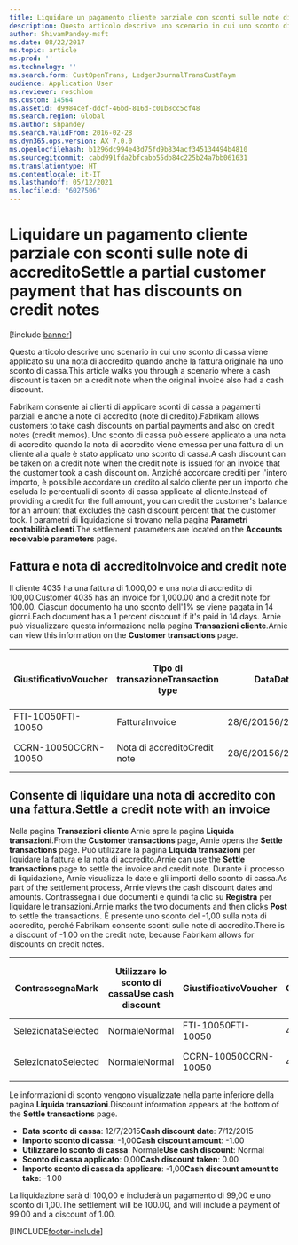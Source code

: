 ```yaml
---
title: Liquidare un pagamento cliente parziale con sconti sulle note di accredito
description: Questo articolo descrive uno scenario in cui uno sconto di cassa viene applicato su una nota di accredito quando anche la fattura originale ha uno sconto di cassa.
author: ShivamPandey-msft
ms.date: 08/22/2017
ms.topic: article
ms.prod: ''
ms.technology: ''
ms.search.form: CustOpenTrans, LedgerJournalTransCustPaym
audience: Application User
ms.reviewer: roschlom
ms.custom: 14564
ms.assetid: d9984cef-ddcf-46bd-816d-c01b8cc5cf48
ms.search.region: Global
ms.author: shpandey
ms.search.validFrom: 2016-02-28
ms.dyn365.ops.version: AX 7.0.0
ms.openlocfilehash: b1296dc994e43d75fd9b834acf345134494b4810
ms.sourcegitcommit: cabd991fda2bfcabb55db84c225b24a7bb061631
ms.translationtype: HT
ms.contentlocale: it-IT
ms.lasthandoff: 05/12/2021
ms.locfileid: "6027506"
---
```

# <a name="settle-a-partial-customer-payment-that-has-discounts-on-credit-notes"></a><span data-ttu-id="f7e01-103">Liquidare un pagamento cliente parziale con sconti sulle note di accredito</span><span class="sxs-lookup"><span data-stu-id="f7e01-103">Settle a partial customer payment that has discounts on credit notes</span></span>

[!include [banner](../includes/banner.md)]

<span data-ttu-id="f7e01-104">Questo articolo descrive uno scenario in cui uno sconto di cassa viene applicato su una nota di accredito quando anche la fattura originale ha uno sconto di cassa.</span><span class="sxs-lookup"><span data-stu-id="f7e01-104">This article walks you through a scenario where a cash discount is taken on a credit note when the original invoice also had a cash discount.</span></span> 

<span data-ttu-id="f7e01-105">Fabrikam consente ai clienti di applicare sconti di cassa a pagamenti parziali e anche a note di accredito (note di credito).</span><span class="sxs-lookup"><span data-stu-id="f7e01-105">Fabrikam allows customers to take cash discounts on partial payments and also on credit notes (credit memos).</span></span> <span data-ttu-id="f7e01-106">Uno sconto di cassa può essere applicato a una nota di accredito quando la nota di accredito viene emessa per una fattura di un cliente alla quale è stato applicato uno sconto di cassa.</span><span class="sxs-lookup"><span data-stu-id="f7e01-106">A cash discount can be taken on a credit note when the credit note is issued for an invoice that the customer took a cash discount on.</span></span> <span data-ttu-id="f7e01-107">Anziché accordare crediti per l'intero importo, è possibile accordare un credito al saldo cliente per un importo che escluda le percentuali di sconto di cassa applicate al cliente.</span><span class="sxs-lookup"><span data-stu-id="f7e01-107">Instead of providing a credit for the full amount, you can credit the customer's balance for an amount that excludes the cash discount percent that the customer took.</span></span> <span data-ttu-id="f7e01-108">I parametri di liquidazione si trovano nella pagina **Parametri contabilità clienti**.</span><span class="sxs-lookup"><span data-stu-id="f7e01-108">The settlement parameters are located on the **Accounts receivable parameters** page.</span></span>

## <a name="invoice-and-credit-note"></a><span data-ttu-id="f7e01-109">Fattura e nota di accredito</span><span class="sxs-lookup"><span data-stu-id="f7e01-109">Invoice and credit note</span></span>
<span data-ttu-id="f7e01-110">Il cliente 4035 ha una fattura di 1.000,00 e una nota di accredito di 100,00.</span><span class="sxs-lookup"><span data-stu-id="f7e01-110">Customer 4035 has an invoice for 1,000.00 and a credit note for 100.00.</span></span> <span data-ttu-id="f7e01-111">Ciascun documento ha uno sconto dell'1% se viene pagata in 14 giorni.</span><span class="sxs-lookup"><span data-stu-id="f7e01-111">Each document has a 1 percent discount if it's paid in 14 days.</span></span> <span data-ttu-id="f7e01-112">Arnie può visualizzare questa informazione nella pagina **Transazioni cliente**.</span><span class="sxs-lookup"><span data-stu-id="f7e01-112">Arnie can view this information on the **Customer transactions** page.</span></span>

| <span data-ttu-id="f7e01-113">Giustificativo</span><span class="sxs-lookup"><span data-stu-id="f7e01-113">Voucher</span></span>    | <span data-ttu-id="f7e01-114">Tipo di transazione</span><span class="sxs-lookup"><span data-stu-id="f7e01-114">Transaction type</span></span> | <span data-ttu-id="f7e01-115">Data</span><span class="sxs-lookup"><span data-stu-id="f7e01-115">Date</span></span>      | <span data-ttu-id="f7e01-116">Fattura</span><span class="sxs-lookup"><span data-stu-id="f7e01-116">Invoice</span></span>  | <span data-ttu-id="f7e01-117">Importo Dare in valuta transazione</span><span class="sxs-lookup"><span data-stu-id="f7e01-117">Amount in transaction currency debit</span></span> | <span data-ttu-id="f7e01-118">Importo Avere in valuta transazione</span><span class="sxs-lookup"><span data-stu-id="f7e01-118">Amount in transaction currency credit</span></span> | <span data-ttu-id="f7e01-119">Saldo</span><span class="sxs-lookup"><span data-stu-id="f7e01-119">Balance</span></span>  | <span data-ttu-id="f7e01-120">Valuta</span><span class="sxs-lookup"><span data-stu-id="f7e01-120">Currency</span></span> |
|------------|------------------|-----------|----------|--------------------------------------|---------------------------------------|----------|----------|
| <span data-ttu-id="f7e01-121">FTI-10050</span><span class="sxs-lookup"><span data-stu-id="f7e01-121">FTI-10050</span></span>  | <span data-ttu-id="f7e01-122">Fattura</span><span class="sxs-lookup"><span data-stu-id="f7e01-122">Invoice</span></span>          | <span data-ttu-id="f7e01-123">28/6/2015</span><span class="sxs-lookup"><span data-stu-id="f7e01-123">6/28/2015</span></span> | <span data-ttu-id="f7e01-124">10050</span><span class="sxs-lookup"><span data-stu-id="f7e01-124">10050</span></span>    | <span data-ttu-id="f7e01-125">1.000,00</span><span class="sxs-lookup"><span data-stu-id="f7e01-125">1,000.00</span></span>                             |                                       | <span data-ttu-id="f7e01-126">1.000,00</span><span class="sxs-lookup"><span data-stu-id="f7e01-126">1,000.00</span></span> | <span data-ttu-id="f7e01-127">GBP</span><span class="sxs-lookup"><span data-stu-id="f7e01-127">USD</span></span>      |
| <span data-ttu-id="f7e01-128">CCRN-10050</span><span class="sxs-lookup"><span data-stu-id="f7e01-128">CCRN-10050</span></span> | <span data-ttu-id="f7e01-129">Nota di accredito</span><span class="sxs-lookup"><span data-stu-id="f7e01-129">Credit note</span></span>      | <span data-ttu-id="f7e01-130">28/6/2015</span><span class="sxs-lookup"><span data-stu-id="f7e01-130">6/28/2015</span></span> | <span data-ttu-id="f7e01-131">CR-10050</span><span class="sxs-lookup"><span data-stu-id="f7e01-131">CR-10050</span></span> |                                      | <span data-ttu-id="f7e01-132">100,00</span><span class="sxs-lookup"><span data-stu-id="f7e01-132">100.00</span></span>                                | <span data-ttu-id="f7e01-133">-100,00</span><span class="sxs-lookup"><span data-stu-id="f7e01-133">-100.00</span></span>  | <span data-ttu-id="f7e01-134">GBP</span><span class="sxs-lookup"><span data-stu-id="f7e01-134">USD</span></span>      |

## <a name="settle-a-credit-note-with-an-invoice"></a><span data-ttu-id="f7e01-135">Consente di liquidare una nota di accredito con una fattura.</span><span class="sxs-lookup"><span data-stu-id="f7e01-135">Settle a credit note with an invoice</span></span>
<span data-ttu-id="f7e01-136">Nella pagina **Transazioni cliente** Arnie apre la pagina **Liquida transazioni**.</span><span class="sxs-lookup"><span data-stu-id="f7e01-136">From the **Customer transactions** page, Arnie opens the **Settle transactions** page.</span></span> <span data-ttu-id="f7e01-137">Può utilizzare la pagina **Liquida transazioni** per liquidare la fattura e la nota di accredito.</span><span class="sxs-lookup"><span data-stu-id="f7e01-137">Arnie can use the **Settle transactions** page to settle the invoice and credit note.</span></span> <span data-ttu-id="f7e01-138">Durante il processo di liquidazione, Arnie visualizza le date e gli importi dello sconto di cassa.</span><span class="sxs-lookup"><span data-stu-id="f7e01-138">As part of the settlement process, Arnie views the cash discount dates and amounts.</span></span> <span data-ttu-id="f7e01-139">Contrassegna i due documenti e quindi fa clic su **Registra** per liquidare le transazioni.</span><span class="sxs-lookup"><span data-stu-id="f7e01-139">Arnie marks the two documents and then clicks **Post** to settle the transactions.</span></span> <span data-ttu-id="f7e01-140">È presente uno sconto del -1,00 sulla nota di accredito, perché Fabrikam consente sconti sulle note di accredito.</span><span class="sxs-lookup"><span data-stu-id="f7e01-140">There is a discount of -1.00 on the credit note, because Fabrikam allows for discounts on credit notes.</span></span>

| <span data-ttu-id="f7e01-141">Contrassegna</span><span class="sxs-lookup"><span data-stu-id="f7e01-141">Mark</span></span>     | <span data-ttu-id="f7e01-142">Utilizzare lo sconto di cassa</span><span class="sxs-lookup"><span data-stu-id="f7e01-142">Use cash discount</span></span> | <span data-ttu-id="f7e01-143">Giustificativo</span><span class="sxs-lookup"><span data-stu-id="f7e01-143">Voucher</span></span>    | <span data-ttu-id="f7e01-144">Conto</span><span class="sxs-lookup"><span data-stu-id="f7e01-144">Account</span></span> | <span data-ttu-id="f7e01-145">Data</span><span class="sxs-lookup"><span data-stu-id="f7e01-145">Date</span></span>      | <span data-ttu-id="f7e01-146">Data di scadenza</span><span class="sxs-lookup"><span data-stu-id="f7e01-146">Due date</span></span>  | <span data-ttu-id="f7e01-147">Fattura</span><span class="sxs-lookup"><span data-stu-id="f7e01-147">Invoice</span></span>  | <span data-ttu-id="f7e01-148">Importo nella valuta della transazione</span><span class="sxs-lookup"><span data-stu-id="f7e01-148">Amount in transaction currency</span></span> | <span data-ttu-id="f7e01-149">Valuta</span><span class="sxs-lookup"><span data-stu-id="f7e01-149">Currency</span></span> | <span data-ttu-id="f7e01-150">Importo da liquidare</span><span class="sxs-lookup"><span data-stu-id="f7e01-150">Amount to settle</span></span> |
|----------|-------------------|------------|---------|-----------|-----------|----------|--------------------------------|----------|------------------|
| <span data-ttu-id="f7e01-151">Selezionata</span><span class="sxs-lookup"><span data-stu-id="f7e01-151">Selected</span></span> | <span data-ttu-id="f7e01-152">Normale</span><span class="sxs-lookup"><span data-stu-id="f7e01-152">Normal</span></span>            | <span data-ttu-id="f7e01-153">FTI-10050</span><span class="sxs-lookup"><span data-stu-id="f7e01-153">FTI-10050</span></span>  | <span data-ttu-id="f7e01-154">4035</span><span class="sxs-lookup"><span data-stu-id="f7e01-154">4035</span></span>    | <span data-ttu-id="f7e01-155">28/6/2015</span><span class="sxs-lookup"><span data-stu-id="f7e01-155">6/28/2015</span></span> | <span data-ttu-id="f7e01-156">28/7/2015</span><span class="sxs-lookup"><span data-stu-id="f7e01-156">7/28/2015</span></span> | <span data-ttu-id="f7e01-157">10050</span><span class="sxs-lookup"><span data-stu-id="f7e01-157">10050</span></span>    | <span data-ttu-id="f7e01-158">1.000,00</span><span class="sxs-lookup"><span data-stu-id="f7e01-158">1,000.00</span></span>                       | <span data-ttu-id="f7e01-159">GBP</span><span class="sxs-lookup"><span data-stu-id="f7e01-159">USD</span></span>      | <span data-ttu-id="f7e01-160">990,00</span><span class="sxs-lookup"><span data-stu-id="f7e01-160">990.00</span></span>           |
| <span data-ttu-id="f7e01-161">Selezionato</span><span class="sxs-lookup"><span data-stu-id="f7e01-161">Selected</span></span> | <span data-ttu-id="f7e01-162">Normale</span><span class="sxs-lookup"><span data-stu-id="f7e01-162">Normal</span></span>            | <span data-ttu-id="f7e01-163">CCRN-10050</span><span class="sxs-lookup"><span data-stu-id="f7e01-163">CCRN-10050</span></span> | <span data-ttu-id="f7e01-164">4035</span><span class="sxs-lookup"><span data-stu-id="f7e01-164">4035</span></span>    | <span data-ttu-id="f7e01-165">28/6/2015</span><span class="sxs-lookup"><span data-stu-id="f7e01-165">6/28/2015</span></span> | <span data-ttu-id="f7e01-166">28/7/2015</span><span class="sxs-lookup"><span data-stu-id="f7e01-166">7/28/2015</span></span> | <span data-ttu-id="f7e01-167">CR-10050</span><span class="sxs-lookup"><span data-stu-id="f7e01-167">CR-10050</span></span> | <span data-ttu-id="f7e01-168">-100,00</span><span class="sxs-lookup"><span data-stu-id="f7e01-168">-100.00</span></span>                        | <span data-ttu-id="f7e01-169">GBP</span><span class="sxs-lookup"><span data-stu-id="f7e01-169">USD</span></span>      | <span data-ttu-id="f7e01-170">-99,00</span><span class="sxs-lookup"><span data-stu-id="f7e01-170">-99.00</span></span>           |

<span data-ttu-id="f7e01-171">Le informazioni di sconto vengono visualizzate nella parte inferiore della pagina **Liquida transazioni**.</span><span class="sxs-lookup"><span data-stu-id="f7e01-171">Discount information appears at the bottom of the **Settle transactions** page.</span></span>

- <span data-ttu-id="f7e01-172">**Data sconto di cassa**: 12/7/2015</span><span class="sxs-lookup"><span data-stu-id="f7e01-172">**Cash discount date**: 7/12/2015</span></span> 
- <span data-ttu-id="f7e01-173">**Importo sconto di cassa**: -1,00</span><span class="sxs-lookup"><span data-stu-id="f7e01-173">**Cash discount amount**: -1.00</span></span>     
- <span data-ttu-id="f7e01-174">**Utilizzare lo sconto di cassa**: Normale</span><span class="sxs-lookup"><span data-stu-id="f7e01-174">**Use cash discount**: Normal</span></span>    
- <span data-ttu-id="f7e01-175">**Sconto di cassa applicato**: 0,00</span><span class="sxs-lookup"><span data-stu-id="f7e01-175">**Cash discount taken**: 0.00</span></span>      
- <span data-ttu-id="f7e01-176">**Importo sconto di cassa da applicare**: -1,00</span><span class="sxs-lookup"><span data-stu-id="f7e01-176">**Cash discount amount to take**: -1.00</span></span>     

<span data-ttu-id="f7e01-177">La liquidazione sarà di 100,00 e includerà un pagamento di 99,00 e uno sconto di 1,00.</span><span class="sxs-lookup"><span data-stu-id="f7e01-177">The settlement will be 100.00, and will include a payment of 99.00 and a discount of 1.00.</span></span>





[!INCLUDE[footer-include](../../includes/footer-banner.md)]